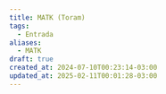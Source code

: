 ```yaml
---
title: MATK (Toram)
tags:
  - Entrada
aliases:
  - MATK
draft: true
created_at: 2024-07-10T00:23:14-03:00
updated_at: 2025-02-11T00:01:28-03:00
---
```


